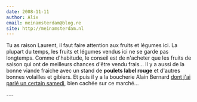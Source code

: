 ```yaml
---
date: 2008-11-11
author: Alix
email: meinamsterdam@blog.re
site: http://meinamsterdam.nl
---
```


<p>
Tu as raison Laurent, il faut faire attention aux fruits et légumes ici. La plupart du temps, les fruits et légumes vendus ici ne se garde pas longtemps. Comme d'habitude, le conseil est de n'acheter que les fruits de saison qui ont de meilleurs chances d'être vendu frais... Il y a aussi de la bonne viande fraiche avec un stand de <b>poulets label rouge</b> et d'autres bonnes volailles et gibiers. Et puis il y a la boucherie Alain Bernard <a href="http://blog.re/me-in-amsterdam/index.php/un-samedi-presque-en-france">dont j'ai parlé un certain samedi</a>, bien cachée sur ce marché...
</p>
---